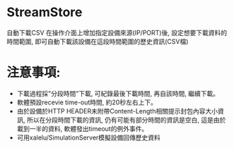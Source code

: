 # StreamStore
自動下載CSV
在操作介面上增加指定設備來源(IP/PORT)後, 設定想要下載資料的時間範圍, 即可自動下載該設備在這段時間範圍的歷史資訊(CSV檔)
# 注意事項:
  - 下載過程採"分段時間"下載, 可紀錄最後下載時間, 再自該時間, 繼續下載。
  - 軟體預設recevie time-out時間, 約20秒左右上下。
  - 由於設備於HTTP HEADER未附帶Content-Length相關提示封包內容大小資訊, 所以在分段時間下載的資訊, 仍有可能有部分時間的資訊是空白, 這是由於載到一半的資料, 軟體發出timeout的例外事件。
  - 可用xalelu/SimulationServer模擬設備回傳歷史資料
